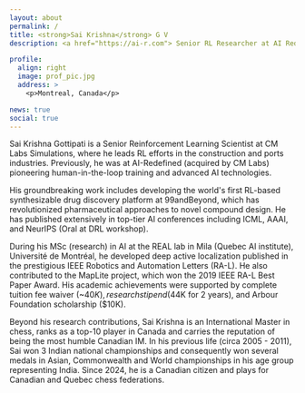 ```yaml
---
layout: about
permalink: /
title: <strong>Sai Krishna</strong> G V
description: <a href="https://ai-r.com"> Senior RL Researcher at AI Redefined </a>

profile:
  align: right
  image: prof_pic.jpg
  address: >
    <p>Montreal, Canada</p>

news: true
social: true
---
```



Sai Krishna Gottipati is a Senior Reinforcement Learning Scientist at CM Labs Simulations, where he leads RL efforts in the construction and ports industries. Previously, he was at AI-Redefined (acquired by CM Labs) pioneering human-in-the-loop training and advanced AI technologies.

His groundbreaking work includes developing the world's first RL-based synthesizable drug discovery platform at 99andBeyond, which has revolutionized pharmaceutical approaches to novel compound design. He has published extensively in top-tier AI conferences including ICML, AAAI, and NeurIPS (Oral at DRL workshop).

During his MSc (research) in AI at the REAL lab in Mila (Quebec AI institute), Université de Montréal, he developed deep active localization published in the prestigious IEEE Robotics and Automation Letters (RA-L). He also contributed to the MapLite project, which won the 2019 IEEE RA-L Best Paper Award. His academic achievements were supported by complete tuition fee waiver (~$40K), research stipend ($44K for 2 years), and Arbour Foundation scholarship ($10K).

Beyond his research contributions, Sai Krishna is an International Master in chess, ranks as a top-10 player in Canada and carries the reputation of being the most humble Canadian IM. In his previous life (circa 2005 - 2011), Sai won 3 Indian national championships and consequently won several medals in Asian, Commonwealth and World championships in his age group representing India. Since 2024, he is a Canadian citizen and plays for Canadian and Quebec chess federations. 


